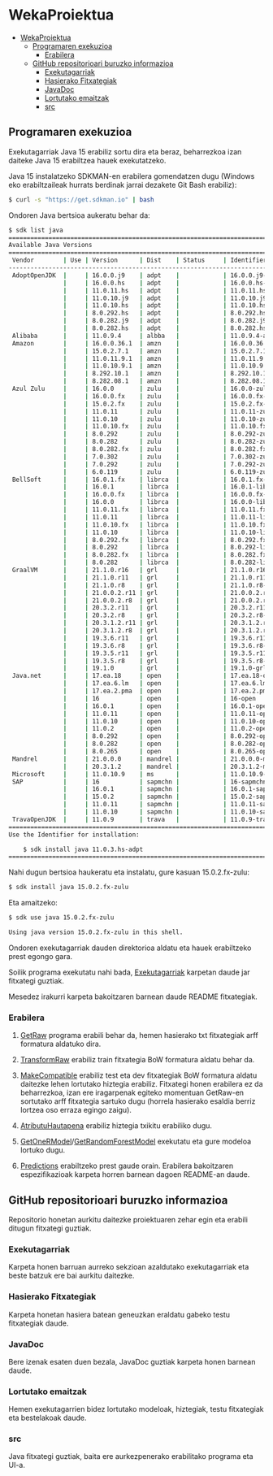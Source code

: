 # WekaProiektua

- [WekaProiektua](#wekaproiektua)
  * [Programaren exekuzioa](#programaren-exekuzioa)
    + [Erabilera](#erabilera)
  * [GitHub repositorioari buruzko informazioa](#github-repositorioari-buruzko-informazioa)
    + [Exekutagarriak](#exekutagarriak)
    + [Hasierako Fitxategiak](#hasierako-fitxategiak)
    + [JavaDoc](#javadoc)
    + [Lortutako emaitzak](#lortutako-emaitzak)
    + [src](#src)

## Programaren exekuzioa

Exekutagarriak Java 15 erabiliz sortu dira eta beraz, beharrezkoa izan daiteke Java 15 erabiltzea hauek exekutatzeko.


Java 15 instalatzeko SDKMAN-en erabilera gomendatzen dugu (Windows eko erabiltzaileak hurrats berdinak jarrai dezakete Git Bash erabiliz):

```bash
$ curl -s "https://get.sdkman.io" | bash
```

Ondoren Java bertsioa aukeratu behar da:

```bash
$ sdk list java
================================================================================
Available Java Versions
================================================================================
 Vendor        | Use | Version      | Dist    | Status     | Identifier
--------------------------------------------------------------------------------
 AdoptOpenJDK  |     | 16.0.0.j9    | adpt    |            | 16.0.0.j9-adpt     
               |     | 16.0.0.hs    | adpt    |            | 16.0.0.hs-adpt     
               |     | 11.0.11.hs   | adpt    |            | 11.0.11.hs-adpt    
               |     | 11.0.10.j9   | adpt    |            | 11.0.10.j9-adpt    
               |     | 11.0.10.hs   | adpt    |            | 11.0.10.hs-adpt    
               |     | 8.0.292.hs   | adpt    |            | 8.0.292.hs-adpt    
               |     | 8.0.282.j9   | adpt    |            | 8.0.282.j9-adpt    
               |     | 8.0.282.hs   | adpt    |            | 8.0.282.hs-adpt    
 Alibaba       |     | 11.0.9.4     | albba   |            | 11.0.9.4-albba     
 Amazon        |     | 16.0.0.36.1  | amzn    |            | 16.0.0.36.1-amzn   
               |     | 15.0.2.7.1   | amzn    |            | 15.0.2.7.1-amzn    
               |     | 11.0.11.9.1  | amzn    |            | 11.0.11.9.1-amzn   
               |     | 11.0.10.9.1  | amzn    |            | 11.0.10.9.1-amzn   
               |     | 8.292.10.1   | amzn    |            | 8.292.10.1-amzn    
               |     | 8.282.08.1   | amzn    |            | 8.282.08.1-amzn    
 Azul Zulu     |     | 16.0.0       | zulu    |            | 16.0.0-zulu        
               |     | 16.0.0.fx    | zulu    |            | 16.0.0.fx-zulu     
               |     | 15.0.2.fx    | zulu    |            | 15.0.2.fx-zulu     
               |     | 11.0.11      | zulu    |            | 11.0.11-zulu       
               |     | 11.0.10      | zulu    |            | 11.0.10-zulu       
               |     | 11.0.10.fx   | zulu    |            | 11.0.10.fx-zulu    
               |     | 8.0.292      | zulu    |            | 8.0.292-zulu       
               |     | 8.0.282      | zulu    |            | 8.0.282-zulu       
               |     | 8.0.282.fx   | zulu    |            | 8.0.282.fx-zulu    
               |     | 7.0.302      | zulu    |            | 7.0.302-zulu       
               |     | 7.0.292      | zulu    |            | 7.0.292-zulu       
               |     | 6.0.119      | zulu    |            | 6.0.119-zulu       
 BellSoft      |     | 16.0.1.fx    | librca  |            | 16.0.1.fx-librca   
               |     | 16.0.1       | librca  |            | 16.0.1-librca      
               |     | 16.0.0.fx    | librca  |            | 16.0.0.fx-librca   
               |     | 16.0.0       | librca  |            | 16.0.0-librca      
               |     | 11.0.11.fx   | librca  |            | 11.0.11.fx-librca  
               |     | 11.0.11      | librca  |            | 11.0.11-librca     
               |     | 11.0.10.fx   | librca  |            | 11.0.10.fx-librca  
               |     | 11.0.10      | librca  |            | 11.0.10-librca     
               |     | 8.0.292.fx   | librca  |            | 8.0.292.fx-librca  
               |     | 8.0.292      | librca  |            | 8.0.292-librca     
               |     | 8.0.282.fx   | librca  |            | 8.0.282.fx-librca  
               |     | 8.0.282      | librca  |            | 8.0.282-librca     
 GraalVM       |     | 21.1.0.r16   | grl     |            | 21.1.0.r16-grl     
               |     | 21.1.0.r11   | grl     |            | 21.1.0.r11-grl     
               |     | 21.1.0.r8    | grl     |            | 21.1.0.r8-grl      
               |     | 21.0.0.2.r11 | grl     |            | 21.0.0.2.r11-grl   
               |     | 21.0.0.2.r8  | grl     |            | 21.0.0.2.r8-grl    
               |     | 20.3.2.r11   | grl     |            | 20.3.2.r11-grl     
               |     | 20.3.2.r8    | grl     |            | 20.3.2.r8-grl      
               |     | 20.3.1.2.r11 | grl     |            | 20.3.1.2.r11-grl   
               |     | 20.3.1.2.r8  | grl     |            | 20.3.1.2.r8-grl    
               |     | 19.3.6.r11   | grl     |            | 19.3.6.r11-grl     
               |     | 19.3.6.r8    | grl     |            | 19.3.6.r8-grl      
               |     | 19.3.5.r11   | grl     |            | 19.3.5.r11-grl     
               |     | 19.3.5.r8    | grl     |            | 19.3.5.r8-grl      
               |     | 19.1.0       | grl     |            | 19.1.0-grl         
 Java.net      |     | 17.ea.18     | open    |            | 17.ea.18-open      
               |     | 17.ea.6.lm   | open    |            | 17.ea.6.lm-open    
               |     | 17.ea.2.pma  | open    |            | 17.ea.2.pma-open   
               |     | 16           | open    |            | 16-open            
               |     | 16.0.1       | open    |            | 16.0.1-open        
               |     | 11.0.11      | open    |            | 11.0.11-open       
               |     | 11.0.10      | open    |            | 11.0.10-open       
               |     | 11.0.2       | open    |            | 11.0.2-open        
               |     | 8.0.292      | open    |            | 8.0.292-open       
               |     | 8.0.282      | open    |            | 8.0.282-open       
               |     | 8.0.265      | open    |            | 8.0.265-open       
 Mandrel       |     | 21.0.0.0     | mandrel |            | 21.0.0.0-mandrel   
               |     | 20.3.1.2     | mandrel |            | 20.3.1.2-mandrel   
 Microsoft     |     | 11.0.10.9    | ms      |            | 11.0.10.9-ms       
 SAP           |     | 16           | sapmchn |            | 16-sapmchn         
               |     | 16.0.1       | sapmchn |            | 16.0.1-sapmchn     
               |     | 15.0.2       | sapmchn |            | 15.0.2-sapmchn     
               |     | 11.0.11      | sapmchn |            | 11.0.11-sapmchn    
               |     | 11.0.10      | sapmchn |            | 11.0.10-sapmchn    
 TravaOpenJDK  |     | 11.0.9       | trava   |            | 11.0.9-trava       
================================================================================
Use the Identifier for installation:

    $ sdk install java 11.0.3.hs-adpt
================================================================================

```

Nahi dugun bertsioa haukeratu eta instalatu, gure kasuan 15.0.2.fx-zulu:

```bash
$ sdk install java 15.0.2.fx-zulu
```

Eta amaitzeko:
```bash
$ sdk use java 15.0.2.fx-zulu

Using java version 15.0.2.fx-zulu in this shell.
```
Ondoren exekutagarriak dauden direktorioa aldatu eta hauek erabiltzeko prest egongo gara.

Soilik programa exekutatu nahi bada, [Exekutagarriak](https://github.com/JonAnderAsua/WekaProiektua/tree/master/Exekutagarriak) karpetan daude jar fitxategi guztiak. 

Mesedez irakurri karpeta bakoitzaren barnean daude README fitxategiak.

### Erabilera

1. [GetRaw](https://github.com/JonAnderAsua/WekaProiektua/tree/master/Exekutagarriak/EntregaBat/GetRaw) programa erabili behar da, hemen hasierako txt fitxategiak arff formatura aldatuko dira.

2. [TransformRaw](https://github.com/JonAnderAsua/WekaProiektua/tree/master/Exekutagarriak/EntregaBat/TransformRaw) erabiliz train fitxategia BoW formatura aldatu behar da.

3. [MakeCompatible](https://github.com/JonAnderAsua/WekaProiektua/tree/master/Exekutagarriak/EntregaBat/MakeCompatible) erabiliz test eta dev fitxategiak BoW formatura aldatu daitezke lehen lortutako hiztegia erabiliz.
Fitxategi honen erabilera ez da beharrezkoa, izan ere iragarpenak egiteko momentuan GetRaw-en sortutako arff fitxategia sartuko dugu (horrela hasierako esaldia berriz lortzea oso erraza egingo zaigu).

4. [AtributuHautapena](https://github.com/JonAnderAsua/WekaProiektua/tree/master/Exekutagarriak/EntregaBi/AtributuHautapena) erabiliz hiztegia txikitu erabiliko dugu.

5. [GetOneRModel](https://github.com/JonAnderAsua/WekaProiektua/tree/master/Exekutagarriak/EntregaBi/GetOneRModel)/[GetRandomForestModel](https://github.com/JonAnderAsua/WekaProiektua/tree/master/Exekutagarriak/EntregaBi/GetRandomForestModel) exekutatu eta gure modeloa lortuko dugu.

6. [Predictions](https://github.com/JonAnderAsua/WekaProiektua/tree/master/Exekutagarriak/EntregaHiru/Predictions) erabiltzeko prest gaude orain. Erabilera bakoitzaren espezifikazioak karpeta horren barnean dagoen README-an daude.

## GitHub repositorioari buruzko informazioa

Repositorio honetan aurkitu daitezke proiektuaren zehar egin eta erabili ditugun fitxategi guztiak.

### Exekutagarriak

Karpeta honen barruan aurreko sekzioan azaldutako exekutagarriak eta beste batzuk ere bai aurkitu daitezke.

### Hasierako Fitxategiak

Karpeta honetan hasiera batean geneuzkan eraldatu gabeko testu fitxategiak daude.

### JavaDoc

Bere izenak esaten duen bezala, JavaDoc guztiak karpeta honen barnean daude.

### Lortutako emaitzak

Hemen exekutagarrien bidez lortutako modeloak, hiztegiak, testu fitxategiak eta bestelakoak daude.

### src 

Java fitxategi guztiak, baita ere aurkezpenerako erabilitako programa eta UI-a.
